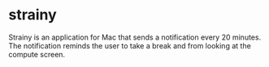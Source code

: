 # strainy
Strainy is an application for Mac that sends a notification every 20 minutes. The notification reminds the user to take a break and from looking at the compute screen.
